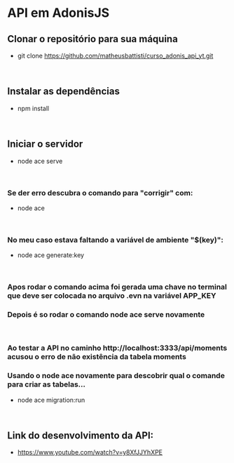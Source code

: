 # API em AdonisJS

## Clonar o repositório para sua máquina
- git clone https://github.com/matheusbattisti/curso_adonis_api_yt.git
<br>

## Instalar as dependências
- npm install
<br>

## Iniciar o servidor
- node ace serve
<br>

### Se der erro descubra o comando para "corrigir" com:
- node ace
<br>

### No meu caso estava faltando a variável de ambiente "$(key)":
- node ace generate:key
<br>

### Apos rodar o comando acima foi gerada uma chave no terminal que deve ser colocada no arquivo .evn na variável APP_KEY
### Depois é so rodar o comando node ace serve novamente
<br>

### Ao testar a API no caminho http://localhost:3333/api/moments acusou o erro de não existência da tabela moments
### Usando o node ace novamente para descobrir qual o comande para criar as tabelas...
- node ace migration:run 
<br>

## Link do desenvolvimento da API:
- https://www.youtube.com/watch?v=y8XfJJYhXPE